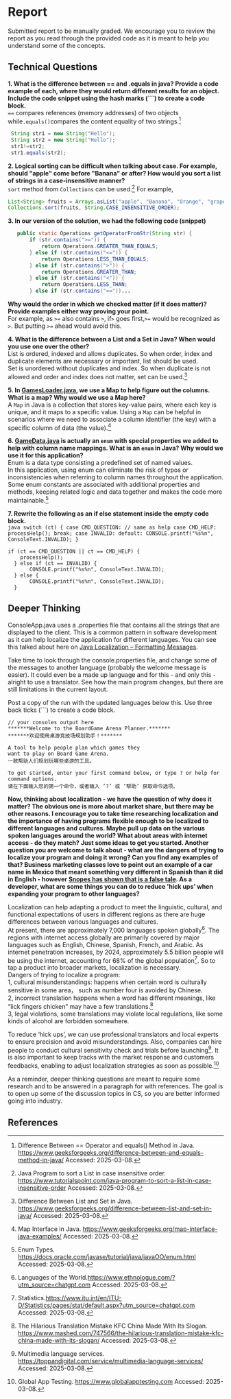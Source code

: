 # Report

Submitted report to be manually graded. We encourage you to review the report as you read through the provided
code as it is meant to help you understand some of the concepts. 

## Technical Questions

**1. What is the difference between == and .equals in java? Provide a code example of each, where they would return different results for an object. Include the code snippet using the hash marks (```) to create a code block.**  
   `==` compares references (memory addresses) of two objects while`.equals()`compares the content equality of two strings.[^1]
   ```java
    String str1 = new String("Hello");
    String str2 = new String("Hello");
    str1!=str2;
    str1.equals(str2);
   ```
**2. Logical sorting can be difficult when talking about case. For example, should "apple" come before "Banana" or after? How would you sort a list of strings in a case-insensitive manner?**  
`sort` method from `Collections` can be used.[^2] For example,
```java
List<String> fruits = Arrays.asList("apple", "Banana", "Orange", "grape");
Collections.sort(fruits, String.CASE_INSENSITIVE_ORDER);
```
**3. In our version of the solution, we had the following code (snippet)**  
 ```java
    public static Operations getOperatorFromStr(String str) {
        if (str.contains(">=")) {
            return Operations.GREATER_THAN_EQUALS;
        } else if (str.contains("<=")) {
            return Operations.LESS_THAN_EQUALS;
        } else if (str.contains(">")) {
            return Operations.GREATER_THAN;
        } else if (str.contains("<")) {
            return Operations.LESS_THAN;
        } else if (str.contains("=="))...
 ```
 **Why would the order in which we checked matter (if it does matter)? Provide examples either way proving your point.**   
For example, as `>=` also contains `>`, if`>` goes first,`>=` would be recognized as `>`. But putting `>=` ahead would avoid this.


**4. What is the difference between a List and a Set in Java? When would you use one over the other?**  
List is ordered, indexed and allows duplicates. So when order, index and duplicate elements are necessary or important, list should be used.  
Set is unordered without duplicates and index. So when duplicate is not allowed and order and index does not matter, set can be used.[^3]

**5. In [GamesLoader.java](src/main/java/student/GamesLoader.java), we use a Map to help figure out the columns. What is a map? Why would we use a Map here?**   
A `Map` in Java is a collection that stores key-value pairs, where each key is unique, and it maps to a specific value. Using a `Map` can be helpful in scenarios where we need to associate a column identifier (the key) with a specific column of data (the value).[^4]




**6. [GameData.java](src/main/java/student/GameData.java) is actually an `enum` with special properties we added to help with column name mappings. What is an `enum` in Java? Why would we use it for this application?**  
Enum is a data type consisting a predefined set of named values.  
In this application, using enum can eliminate the risk of typos or inconsistencies when referring to column names throughout the application. Some enum constants are associated with additional properties and methods, keeping related logic and data together and makes the code more maintainable.[^5]

**7. Rewrite the following as an if else statement inside the empty code block.**   
    ```java
    switch (ct) {
                case CMD_QUESTION: // same as help
                case CMD_HELP:
                    processHelp();
                    break;
                case INVALID:
                default:
                    CONSOLE.printf("%s%n", ConsoleText.INVALID);
            }
      ```

    if (ct == CMD_QUESTION || ct == CMD_HELP) {
        processHelp();
      } else if (ct == INVALID) {
           CONSOLE.printf("%s%n", ConsoleText.INVALID);
      } else {
           CONSOLE.printf("%s%n", ConsoleText.INVALID);
      }


## Deeper Thinking

ConsoleApp.java uses a .properties file that contains all the strings
that are displayed to the client. This is a common pattern in software development
as it can help localize the application for different languages. You can see this
talked about here on [Java Localization – Formatting Messages](https://www.baeldung.com/java-localization-messages-formatting).

Take time to look through the console.properties file, and change some of the messages to
another language (probably the welcome message is easier). It could even be a made up language and for this - and only this - alright to use a translator. See how the main program changes, but there are still limitations in 
the current layout. 

Post a copy of the run with the updated languages below this. Use three back ticks (```) to create a code block. 

```text
// your consoles output here
*******Welcome to the BoardGame Arena Planner.*******
*******欢迎使用桌游竞技场规划助手！*******

A tool to help people plan which games they 
want to play on Board Game Arena. 
一款帮助人们规划玩哪些桌游的工具。

To get started, enter your first command below, or type ? or help for command options.
请在下面输入您的第一个命令，或者输入 ‘?’ 或 ‘帮助’ 获取命令选项。

```

**Now, thinking about localization - we have the question of why does it matter? The obvious
one is more about market share, but there may be other reasons.  I encourage
you to take time researching localization and the importance of having programs
flexible enough to be localized to different languages and cultures. Maybe pull up data on the
various spoken languages around the world? What about areas with internet access - do they match? Just some ideas to get you started. Another question you are welcome to talk about - what are the dangers of trying to localize your program and doing it wrong? Can you find any examples of that? Business marketing classes love to point out an example of a car name in Mexico that meant something very different in Spanish than it did in English - however [Snopes has shown that is a false tale](https://www.snopes.com/fact-check/chevrolet-nova-name-spanish/).  As a developer, what are some things you can do to reduce 'hick ups' when expanding your program to other languages?**  

Localization can help adapting a product to meet the linguistic, cultural, and functional expectations of users in different regions as there are huge differences between various languages and cultures.   
At present, there are approximately 7,000 languages spoken globally[^6]. The regions with internet access globally are primarily covered by major languages such as English, Chinese, Spanish, French, and Arabic. 
As internet penetration increases, by 2024, approximately 5.5 billion people will be using the internet, accounting for 68% of the global population[^7]. So to tap a product into broader markets, localization is necessary.  
Dangers of trying to localize a program:  
1, cultural misunderstandings: happens when certain word is culturally sensitive in some area， such as number four is avoided by Chinese.  
2, incorrect translation happens when a word has different meanings, like “lick fingers chicken” may have a few translations.[^8]   
3, legal violations, some translations may violate local regulations, like some kinds of alcohol are forbidden somewhere.  

To reduce ‘hick ups’, we can use professional translators and local experts to ensure precision and avoid misunderstandings. 
Also, companies can hire people to conduct cultural sensitivity check and trials before launching[^9]. 
It is also important to keep tracks with the market response and customers feedbacks, enabling to adjust localization strategies as soon as possible.[^10]


As a reminder, deeper thinking questions are meant to require some research and to be answered in a paragraph for with references. The goal is to open up some of the discussion topics in CS, so you are better informed going into industry. 

## References
[^1]: Difference Between == Operator and equals() Method in Java. https://www.geeksforgeeks.org/difference-between-and-equals-method-in-java/ Accessed: 2025-03-08.  
[^2]: Java Program to sort a List in case insensitive order. https://www.tutorialspoint.com/java-program-to-sort-a-list-in-case-insensitive-order Accessed: 2025-03-08.  
[^3]: Difference Between List and Set in Java. https://www.geeksforgeeks.org/difference-between-list-and-set-in-java/ Accessed: 2025-03-08.  
[^4]: Map Interface in Java. https://www.geeksforgeeks.org/map-interface-java-examples/ Accessed: 2025-03-08.  
[^5]: Enum Types. https://docs.oracle.com/javase/tutorial/java/javaOO/enum.html Accessed: 2025-03-08.    
[^6]: Languages of the World.https://www.ethnologue.com/?utm_source=chatgpt.com Accessed: 2025-03-08.  
[^7]: Statistics.https://www.itu.int/en/ITU-D/Statistics/pages/stat/default.aspx?utm_source=chatgpt.com Accessed: 2025-03-08.  
[^8]: The Hilarious Translation Mistake KFC China Made With Its Slogan. https://www.mashed.com/747566/the-hilarious-translation-mistake-kfc-china-made-with-its-slogan/ Accessed: 2025-03-08.  
[^9]: Multimedia language services. https://toppandigital.com/service/multimedia-language-services/ Accessed: 2025-03-08.  
[^10]: Global App Testing. https://www.globalapptesting.com Accessed: 2025-03-08.  